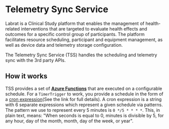 # Telemetry Sync Service 


Labrat is a Clinical Study platform that enables the management of health-related interventions that are targeted to evaluate health effects and outcomes for a specific control group of participants. The platform facilitates resource scheduling, participant and equipment management, as well as device data and telemetry storage configuration.
 
The Telemetry Sync Service (TSS) handles the scheduling and telemetry sync with the 3rd party APIs.

## How it works

TSS provides a set of **<a href="https://azure.microsoft.com/en-us/services/functions/" target="_blank">Azure Functions</a>** that are executed on a configurable schedule. For a `TimerTrigger` to work, you provide a schedule in the form of a [cron expression](https://en.wikipedia.org/wiki/Cron#CRON_expression)(See the link for full details). A cron expression is a string with 6 separate expressions which represent a given schedule via patterns. The pattern we use to represent every 5 minutes is `0 */5 * * * *`. This, in plain text, means: "When seconds is equal to 0, minutes is divisible by 5, for any hour, day of the month, month, day of the week, or year".


